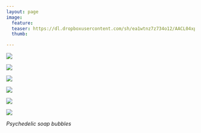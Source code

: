 ```yaml
---
layout: page
image:
  feature:
  teaser: https://dl.dropboxusercontent.com/sh/ea1wtnz7z734o12/AACL04xpPPhYNTEUWW6Qx6Msa/abstraktit-muut/1/DS47653__-245px.jpg
  thumb:

---
```


[![](https://dl.dropboxusercontent.com/sh/ea1wtnz7z734o12/AAA3li33gPPksjjl2KYTwzr0a/abstraktit-muut/1/DS47654_-800px.jpg)](https://dl.dropboxusercontent.com/sh/ea1wtnz7z734o12/AABXuu9tOC0zOxt9wkT5FJcja/abstraktit-muut/1/DS47654_.jpg)

[![](https://dl.dropboxusercontent.com/sh/ea1wtnz7z734o12/AADGQI3V6lQ_g2cPMSKgZiGwa/abstraktit-muut/1/DS47654_1-800px.jpg)](https://dl.dropboxusercontent.com/sh/ea1wtnz7z734o12/AABtPL2qq-IGB0PiurzRyqAfa/abstraktit-muut/1/DS47654_1.jpg)

[![](https://dl.dropboxusercontent.com/sh/ea1wtnz7z734o12/AACNTwUi5fy_lnZ8TatZ9ntea/abstraktit-muut/1/DS47654_3-800px.jpg)](https://dl.dropboxusercontent.com/sh/ea1wtnz7z734o12/AAB9AYLOfa8ZaN9b27ddj_pQa/abstraktit-muut/1/DS47654_3.jpg)

[![](https://dl.dropboxusercontent.com/sh/ea1wtnz7z734o12/AACI11NlTskUacpdcnTurGUza/abstraktit-muut/1/DS47653-800px.jpg)](https://dl.dropboxusercontent.com/sh/ea1wtnz7z734o12/AAAxfzthTlU_JFO4kNBfiz-Fa/abstraktit-muut/1/DS47653.jpg)

[![](https://dl.dropboxusercontent.com/sh/ea1wtnz7z734o12/AAA2pdgGJfsz7QiI2W230Xbja/abstraktit-muut/1/DS47654_6-800px.jpg)](https://dl.dropboxusercontent.com/sh/ea1wtnz7z734o12/AABA72cZ7lgCjKRsEtjBygZta/abstraktit-muut/1/DS47654_6.jpg)

[![](https://dl.dropboxusercontent.com/sh/ea1wtnz7z734o12/AAAf3iILKPRCnh7hNWRPSLUca/abstraktit-muut/1/DS47653_3-800px.jpg)](https://dl.dropboxusercontent.com/sh/ea1wtnz7z734o12/AABxuLc2Ml-WVRWemMw2IR3Ra/abstraktit-muut/1/DS47653_3.jpg)

*Psychedelic soap bubbles*
